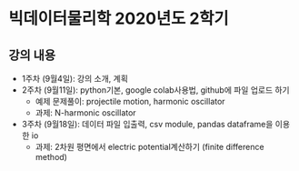 # 빅데이터물리학 2020년도 2학기
## 강의 내용
- 1주차 (9월4일): 강의 소개, 계획
- 2주차 (9월11일): python기본, google colab사용법, github에 파일 업로드 하기
  - 예제 문제풀이: projectile motion, harmonic oscillator
  - 과제: N-harmonic oscillator
- 3주차 (9월18일): 데이터 파일 입출력, csv module, pandas dataframe을 이용한 io
  - 과제: 2차원 평면에서 electric potential계산하기 (finite difference method)
